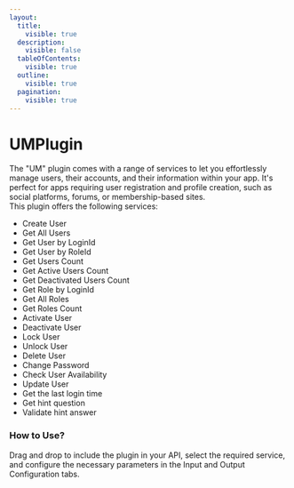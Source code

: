 ```yaml
---
layout:
  title:
    visible: true
  description:
    visible: false
  tableOfContents:
    visible: true
  outline:
    visible: true
  pagination:
    visible: true
---
```


# UMPlugin

The "UM" plugin comes with a range of services to let you effortlessly manage users, their accounts, and their information within your app. It's perfect for apps requiring user registration and profile creation, such as social platforms, forums, or membership-based sites. \
This plugin offers the following services:

* Create User
* Get All Users
* Get User by LoginId
* Get User by RoleId
* Get Users Count
* Get Active Users Count
* Get Deactivated Users Count
* Get Role by LoginId
* Get All Roles
* Get Roles Count
* Activate User
* Deactivate User
* Lock User
* Unlock User
* Delete User
* Change Password
* Check User Availability
* Update User
* Get the last login time
* Get hint question
* Validate hint answer

### How to Use?

Drag and drop to include the plugin in your API, select the required service, and configure the necessary parameters in the Input and Output Configuration tabs.
